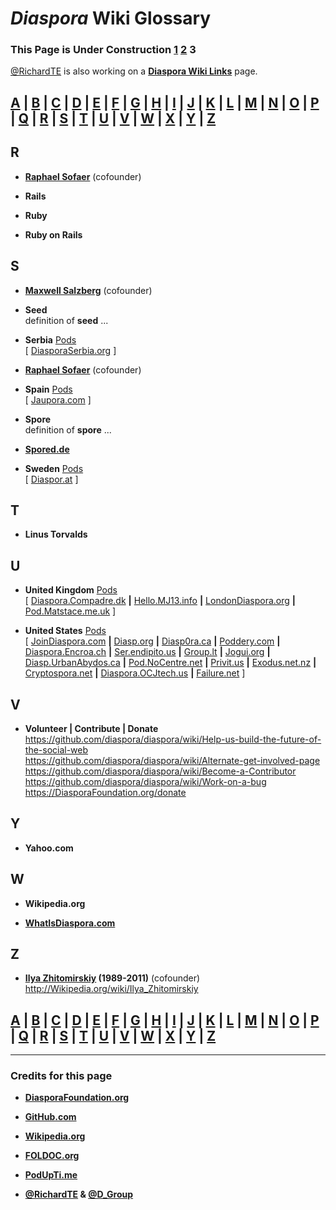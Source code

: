 # _Diaspora_ Wiki Glossary    
    
### This Page is Under Construction [1](https://github.com/diaspora/diaspora/wiki/glossary/) [2](https://github.com/diaspora/diaspora/wiki/glossary2/) 3    
    
[@RichardTE](https://Diasp.org/u/richardte) is also working on a **[Diaspora Wiki Links](https://github.com/diaspora/diaspora/wiki/links)** page.    
    
## [A](./glossary#wiki-a) | [B](./glossary#wiki-b) | [C](./glossary#wiki-c) | [D](./glossary#wiki-d) | [E](./glossary#wiki-e) | [F](./glossary#wiki-f) | [G](./glossary#wiki-g) | [H](./glossary#wiki-h) | [I](./glossary2#wiki-i) | [J](./glossary2#wiki-j) | [K](./glossary2#wiki-k) | [L](./glossary2#wiki-l) | [M](./glossary2#wiki-m) | [N](./glossary2#wiki-n) | [O](./glossary2#wiki-o) | [P](./glossary2#wiki-p) | [Q](./glossary2#wiki-q) | [R](#wiki-r) | [S](#wiki-s) | [T](#wiki-t) | [U](#wiki-u) | [V](#wiki-v) | [W](#wiki-w) | [X](#wiki-x) | [Y](#wiki-y) | [Z](#wiki-z)    
    
## <a name="wiki-r">R</a>    
    
- **[Raphael Sofaer](https://JoinDiaspora.com/u/raphael)** (cofounder)    
    
- **Rails**    
    
- **Ruby**    
    
- **Ruby on Rails**    
    
## <a name="wiki-s">S</a>    
    
- **[Maxwell Salzberg](https://JoinDiaspora.com/u/maxwell)** (cofounder)    
    
- **Seed**       
    definition of **seed** ...    
    
- **Serbia** [Pods](#wiki-p)     
    [ [DiasporaSerbia.org](https://diasporaserbia.org) ]    
    
- **[Raphael Sofaer](https://JoinDiaspora.com/u/raphael)** (cofounder)    
    
- **Spain** [Pods](https://github.com/diaspora/diaspora/wiki/glossary2/#wiki-p)    
    [ [Jaupora.com](https://jauspora.com) ]    
    
- **Spore**    
    definition of **spore** ...    
    
- **[Spored.de](http://Spored.de)**    
    
- **Sweden** [Pods](https://github.com/diaspora/diaspora/wiki/glossary2/#wiki-p)    
    [ [Diaspor.at](https://diaspor.at) ]    
    
## <a name="wiki-t">T</a>    
    
- **Linus Torvalds**    
    
## <a name="wiki-u">U</a>    
    
- **United Kingdom** [Pods](#wiki-p)    
    [ [Diaspora.Compadre.dk](http://diaspora.compadre.dk) **|** [Hello.MJ13.info](https://hello.mj13.info) **|** [LondonDiaspora.org](https://londondiaspora.org) **|** [Pod.Matstace.me.uk](https://pod.matstace.me.uk) ]    
    
- **United States** [Pods](https://github.com/diaspora/diaspora/wiki/glossary2/#wiki-p)    
    [ [JoinDiaspora.com](https://joindiaspora.com) **|** [Diasp.org](https://diasp.org) **|** [Diasp0ra.ca](https://diasp0ra.ca) **|** [Poddery.com](https://poddery.com) **|** [Diaspora.Encroa.ch](https://diaspora.encroa.ch) **|** [Ser.endipito.us](https://ser.endipito.us) **|** [Group.lt](https://group.lt) **|** [Jogui.org](http://jogui.org) **|** [Diasp.UrbanAbydos.ca](https://diasp.urbanabydos.ca) **|** [Pod.NoCentre.net](https://pod.nocentre.net) **|** [Privit.us](https://privit.us) **|** [Exodus.net.nz](https://exodus.net.nz) **|** [Cryptospora.net](https://www.cryptospora.net) **|** [Diaspora.OCJtech.us](https://diaspora.ocjtech.us) **|** [Failure.net](https://failure.net) ]    
    
## <a name="wiki-v">V</a>    
    
- **Volunteer | Contribute | Donate**     
    https://github.com/diaspora/diaspora/wiki/Help-us-build-the-future-of-the-social-web     
    https://github.com/diaspora/diaspora/wiki/Alternate-get-involved-page    
    https://github.com/diaspora/diaspora/wiki/Become-a-Contributor    
    https://github.com/diaspora/diaspora/wiki/Work-on-a-bug    
    https://DiasporaFoundation.org/donate   
    
## <a name="wiki-y">Y</a>    
    
- **Yahoo.com**    
    
## <a name="wiki-w">W</a>    
    
- **Wikipedia.org**    
    
- **[WhatIsDiaspora.com](http://WhatIsDiaspora.com)**    
    
## <a name="wiki-z">Z</a>    
    
- **[Ilya Zhitomirskiy](https://JoinDiaspora.com/u/ilya) (1989-2011)** (cofounder)    
    http://Wikipedia.org/wiki/Ilya_Zhitomirskiy    
    
## [A](./glossary#wiki-a) | [B](./glossary#wiki-b) | [C](./glossary#wiki-c) | [D](./glossary#wiki-d) | [E](./glossary#wiki-e) | [F](./glossary#wiki-f) | [G](./glossary#wiki-g) | [H](./glossary#wiki-h) | [I](./glossary2#wiki-i) | [J](./glossary2#wiki-j) | [K](./glossary2#wiki-k) | [L](./glossary2#wiki-l) | [M](./glossary2#wiki-m) | [N](./glossary2#wiki-n) | [O](./glossary2#wiki-o) | [P](./glossary2#wiki-p) | [Q](./glossary2#wiki-q) | [R](#wiki-r) | [S](#wiki-s) | [T](#wiki-t) | [U](#wiki-u) | [V](#wiki-v) | [W](#wiki-w) | [X](#wiki-x) | [Y](#wiki-y) | [Z](#wiki-z)    
    
---    
    
### Credits for this page    
    
- **[DiasporaFoundation.org](http://DiasporaFoundation.org)**    
    
- **[GitHub.com](https://GitHub.com/diaspora)**    
    
- **[Wikipedia.org](http://Wikipedia.org)**    
    
- **[FOLDOC.org](http://FOLDOC.org)**    
    
- **[PodUpTi.me](http://PodUpTi.me)**    
    
- **[@RichardTE](http://Diasp.org/u/richardte) & [@D_Group](http://Diasp.org/u/d_group)**    
    
[A]: ./glossary#wiki-a
[B]: ./glossary#wiki-b
[C]: ./glossary#wiki-c
[D]: ./glossary#wiki-d
[E]: ./glossary#wiki-e   
[F]: ./glossary#wiki-f   
[G]: ./glossary#wiki-g   
[H]: ./glossary#wiki-h   
    
[I]: ./glossary2#wiki-i
[J]: ./glossary2#wiki-j
[K]: ./glossary2#wiki-k
[L]: ./glossary2#wiki-l
[M]: ./glossary2#wiki-m
[N]: ./glossary2#wiki-n
[O]: ./glossary2#wiki-p
[P]: ./glossary2#wiki-p
[Q]: ./glossary2#wiki-q
    
[R]: ./glossary3#wiki-r
[S]: ./glossary3#wiki-s
[T]: ./glossary3#wiki-t
[U]: ./glossary3#wiki-u
[V]: ./glossary3#wiki-v
[W]: ./glossary3#wiki-w
[X]: ./glossary3#wiki-x
[Y]: ./glossary3#wiki-y
[Z]: ./glossary3#wiki-z